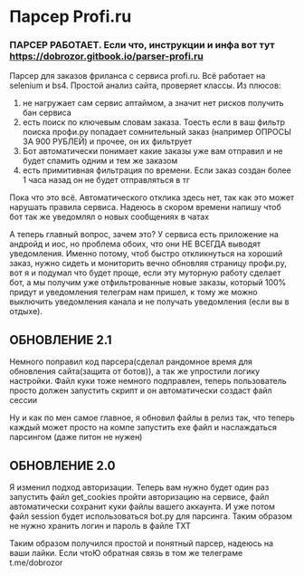 # Парсер Profi.ru

### ПАРСЕР РАБОТАЕТ. Если что, инструкции и инфа вот тут **https://dobrozor.gitbook.io/parser-profi.ru**

Парсер для заказов фриланса с сервиса profi.ru. Всё работает на selenium и bs4. Простой анализ сайта, проверяет классы.
Из плюсов:
1) не нагружает сам сервис аптаймом, а значит нет рисков получить бан сервиса
2) есть поиск по ключевым словам заказа. Тоесть если в ваш фильтр поиска профи.ру попадает сомнительный заказ (например ОПРОСЫ ЗА 900 РУБЛЕЙ) и прочее, он их фильтрует
3) Бот автоматически понимает какие заказы уже вам отправил и не будет спамить одним и тем же заказом
4) есть примитивная фильтрация по времени. Если заказ создан более 1 часа назад он не будет отправляться в тг

Пока что это всё. Автоматического отклика здесь нет, так как это может нарушать правила сервиса. Надеюсь в скором времени напишу чтоб бот так же уведомлял о новых сообщениях в чатах

А теперь главный вопрос, зачем это? У сервиса есть приложение на андройд и иос, но проблема обоих, что они НЕ ВСЕГДА выводят уведомления. Именно потому, чтоб быстро откликнуться на хороший заказ, нужно сидеть и мониторить вечно обновляя страницу профи.ру, вот я и подумал что будет проще, если эту муторную работу сделает бот, а мы получим уже отфильтрованные новые заказы, который 100% придут и уведомления телеграм нам пришел, к тому же можно выключить уведомления канала и не получать уведомления (если вы в отдыхе).

## ОБНОВЛЕНИЕ 2.1
Немного поправил код парсера(сделал рандомное время для обновления сайта(защита от ботов)), а так же упростили логику настройки. 
Файл куки тоже немного подправлен, теперь пользователь просто должен запустить скрипт и он автоматически создаст файл сессии

Ну и как по мен самое главное, я обновил файлы в релиз так, что теперь каждый может просто на компе запустить exe файл и наслаждаться парсингом (даже питон не нужен)

## ОБНОВЛЕНИЕ 2.0
Я изменил подход авторизации. Теперь вам нужно будет один раз запустить файл get_cookies пройти авторизацию на сервисе, файл автоматически сохранит куки файлы вашего аккаунта. И уже потом файл session будет использоваться bot.py для парсинга. Таким образом не нужно хранить логин и пароль в файле TXT


Таким образом получился простой и понятный парсер, надеюсь на ваши лайки. Если чтоЮ обратная связь в том же телеграме t.me/dobrozor
